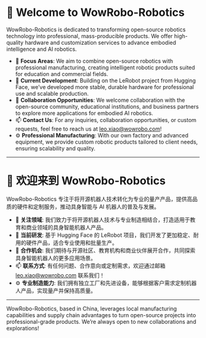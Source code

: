 # 👋 Welcome to WowRobo-Robotics

WowRobo-Robotics is dedicated to transforming open-source robotics technology into professional, mass-producible products. We offer high-quality hardware and customization services to advance embodied intelligence and AI robotics.

- 👀 **Focus Areas**: We aim to combine open-source robotics with professional manufacturing, creating intelligent robotic products suited for education and commercial fields.
- 🌱 **Current Development**: Building on the LeRobot project from Hugging Face, we’ve developed more stable, durable hardware for professional use and scalable production.
- 💞️ **Collaboration Opportunities**: We welcome collaboration with the open-source community, educational institutions, and business partners to explore more applications for embodied AI robotics.
- 📫 **Contact Us**: For any inquiries, collaboration opportunities, or custom requests, feel free to reach us at [leo.xiao@wowrobo.com](mailto:leo.xiao@wowrobo.com)!
- ⚙️ **Professional Manufacturing**: With our own factory and advanced equipment, we provide custom robotic products tailored to client needs, ensuring scalability and quality.

---

# 👋 欢迎来到 WowRobo-Robotics

WowRobo-Robotics 专注于将开源机器人技术转化为专业的量产产品，提供高品质的硬件和定制服务，推动具身智能与 AI 机器人的普及与发展。

- 👀 **关注领域**: 我们致力于将开源机器人技术与专业制造相结合，打造适用于教育和商业领域的具身智能机器人产品。
- 🌱 **当前研发**: 基于 Hugging Face 的 LeRobot 项目，我们开发了更加稳定、耐用的硬件产品，适合专业使用和批量生产。
- 💞️ **合作机会**: 我们期待与开源社区、教育机构和商业伙伴展开合作，共同探索具身智能机器人的更多应用场景。
- 📫 **联系方式**: 有任何问题、合作意向或定制需求，欢迎通过邮箱 [leo.xiao@wowrobo.com](mailto:leo.xiao@wowrobo.com) 联系我们！
- ⚙️ **专业制造能力**: 我们拥有独立工厂和先进设备，能够根据客户需求定制机器人产品，实现量产并保持高质量。

---

WowRobo-Robotics, based in China, leverages local manufacturing capabilities and supply chain advantages to turn open-source projects into professional-grade products. We’re always open to new collaborations and explorations!


